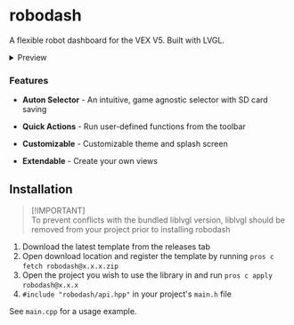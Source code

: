 # robodash

A flexible robot dashboard for the VEX V5. Built with LVGL.

<details closed>
<summary>Preview</summary>
<img src="./doc_images/selector.png">
</details>

### Features

- **Auton Selector** - An intuitive, game agnostic selector with SD card saving

- **Quick Actions** - Run user-defined functions from the toolbar

- **Customizable** - Customizable theme and splash screen

- **Extendable** - Create your own views

## Installation

> [!IMPORTANT]\
> To prevent conflicts with the bundled liblvgl version, liblvgl should be
> removed from your project prior to installing robodash

1. Download the latest template from the releases tab
2. Open download location and register the template by running
   `pros c fetch robodash@x.x.x.zip`
3. Open the project you wish to use the library in and run
   `pros c apply robodash@x.x.x`
4. `#include "robodash/api.hpp"` in your project's `main.h` file

See `main.cpp` for a usage example.
